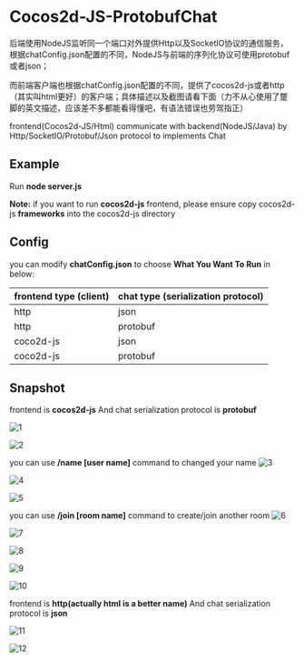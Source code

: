 # Cocos2d-JS-ProtobufChat
后端使用NodeJS监听同一个端口对外提供Http以及SocketIO协议的通信服务，根据chatConfig.json配置的不同，NodeJS与前端的序列化协议可使用protobuf或者json；

而前端客户端也根据chatConfig.json配置的不同，提供了cocos2d-js或者http（其实叫html更好）的客户端；具体描述以及截图请看下面（力不从心使用了蹩脚的英文描述，应该差不多都能看得懂吧，有语法错误也劳驾指正）

frontend(Cocos2d-JS/Html) communicate with backend(NodeJS/Java) by Http/SocketIO/Protobuf/Json protocol to implements Chat

## Example
Run **node server.js**

**Note:** if you want to run **cocos2d-js** frontend, please ensure copy cocos2d-js **frameworks** into the cocos2d-js directory

## Config
you can modify **chatConfig.json** to choose **What You Want To Run** in  below:

| frontend type (client) | chat type (serialization protocol) |
| ---------------------- | ---------------------------------- |
| http | json |
| http | protobuf |
| coco2d-js | json |
| coco2d-js | protobuf |

## Snapshot
frontend is **cocos2d-js** And chat serialization protocol is **protobuf**

![1](images/1.png)

![2](images/2.png)

you can use **/name [user name]** command to changed your name
![3](images/3.png)

![4](images/4.png)

![5](images/5.png)

you can use **/join [room name]** command to create/join another room
![6](images/6.png)

![7](images/7.png)

![8](images/8.png)

![9](images/9.png)

![10](images/10.png)

frontend is **http(actually html is a better name)** And chat serialization protocol is **json**

![11](images/11.png)

![12](images/12.png)